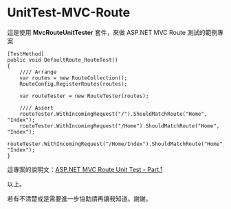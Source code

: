 # UnitTest-MVC-Route

這是使用 **MvcRouteUnitTester** 套件，來做 ASP.NET MVC Route 測試的範例專案

    [TestMethod]
    public void DefaultRoute_RouteTest()
    {
        //// Arrange
        var routes = new RouteCollection();
        RouteConfig.RegisterRoutes(routes);

        var routeTester = new RouteTester(routes);

        //// Assert
        routeTester.WithIncomingRequest("/").ShouldMatchRoute("Home", "Index");
        routeTester.WithIncomingRequest("/Home").ShouldMatchRoute("Home", "Index");
        routeTester.WithIncomingRequest("/Home/Index").ShouldMatchRoute("Home", "Index");
    }

這專案的說明文：[ASP.NET MVC Route Unit Test - Part.1](https://dotblogs.com.tw/wuanunet/2015/12/26/aspnet-mvc-route-unit-test-part1)

以上。

若有不清楚或是需要進一步協助請再讓我知道。謝謝。
